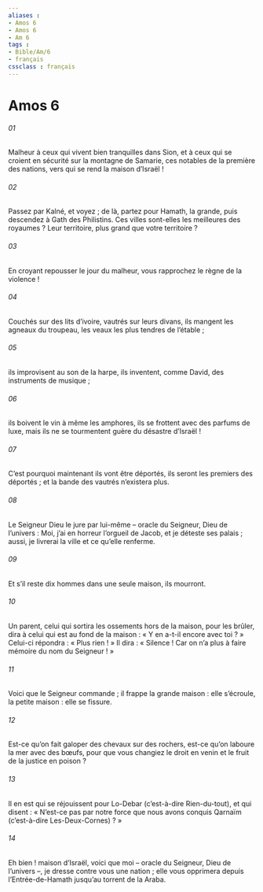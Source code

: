 ```yaml
---
aliases : 
- Amos 6
- Amos 6
- Am 6
tags : 
- Bible/Am/6
- français
cssclass : français
---
```


# Amos 6

###### 01
Malheur à ceux qui vivent bien tranquilles
dans Sion,
et à ceux qui se croient en sécurité
sur la montagne de Samarie,
ces notables de la première des nations,
vers qui se rend la maison d’Israël !
###### 02
Passez par Kalné, et voyez ;
de là, partez pour Hamath, la grande,
puis descendez à Gath des Philistins.
Ces villes sont-elles les meilleures des royaumes ?
Leur territoire, plus grand que votre territoire ?
###### 03
En croyant repousser le jour du malheur,
vous rapprochez le règne de la violence !
###### 04
Couchés sur des lits d’ivoire,
vautrés sur leurs divans,
ils mangent les agneaux du troupeau,
les veaux les plus tendres de l’étable ;
###### 05
ils improvisent au son de la harpe,
ils inventent, comme David, des instruments de musique ;
###### 06
ils boivent le vin à même les amphores,
ils se frottent avec des parfums de luxe,
mais ils ne se tourmentent guère du désastre d’Israël !
###### 07
C’est pourquoi maintenant ils vont être déportés,
ils seront les premiers des déportés ;
et la bande des vautrés n’existera plus.
###### 08
Le Seigneur Dieu le jure par lui-même
– oracle du Seigneur, Dieu de l’univers :
Moi, j’ai en horreur l’orgueil de Jacob,
et je déteste ses palais ;
aussi, je livrerai la ville et ce qu’elle renferme.
###### 09
Et s’il reste dix hommes dans une seule maison,
ils mourront.
###### 10
Un parent, celui qui sortira les ossements
hors de la maison, pour les brûler,
dira à celui qui est au fond de la maison :
« Y en a-t-il encore avec toi ? »
Celui-ci répondra : « Plus rien ! »
Il dira : « Silence !
Car on n’a plus à faire mémoire du nom du Seigneur ! »
###### 11
Voici que le Seigneur commande ;
il frappe la grande maison : elle s’écroule,
la petite maison : elle se fissure.
###### 12
Est-ce qu’on fait galoper des chevaux sur des rochers,
est-ce qu’on laboure la mer avec des bœufs,
pour que vous changiez le droit en venin
et le fruit de la justice en poison ?
###### 13
Il en est qui se réjouissent pour Lo-Debar
(c’est-à-dire Rien-du-tout),
et qui disent : « N’est-ce pas par notre force
que nous avons conquis Qarnaïm
(c’est-à-dire Les-Deux-Cornes) ? »
###### 14
Eh bien ! maison d’Israël, voici que moi
– oracle du Seigneur, Dieu de l’univers –,
je dresse contre vous une nation ;
elle vous opprimera depuis l’Entrée-de-Hamath
jusqu’au torrent de la Araba.
